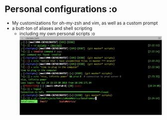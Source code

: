 # Personal configurations :o  
* My customizations for oh-my-zsh and vim, as well as a custom prompt
* a butt-ton of aliases and shell scripting
  * including my own personal scripts :o 
![](/zsh/example.png)
